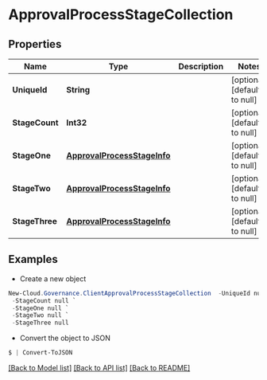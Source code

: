 # ApprovalProcessStageCollection
## Properties

Name | Type | Description | Notes
------------ | ------------- | ------------- | -------------
**UniqueId** | **String** |  | [optional] [default to null]
**StageCount** | **Int32** |  | [optional] [default to null]
**StageOne** | [**ApprovalProcessStageInfo**](ApprovalProcessStageInfo.md) |  | [optional] [default to null]
**StageTwo** | [**ApprovalProcessStageInfo**](ApprovalProcessStageInfo.md) |  | [optional] [default to null]
**StageThree** | [**ApprovalProcessStageInfo**](ApprovalProcessStageInfo.md) |  | [optional] [default to null]

## Examples

- Create a new object
```powershell
New-Cloud.Governance.ClientApprovalProcessStageCollection  -UniqueId null `
 -StageCount null `
 -StageOne null `
 -StageTwo null `
 -StageThree null
```

- Convert the object to JSON
```powershell
$ | Convert-ToJSON
```


[[Back to Model list]](../README.md#documentation-for-models) [[Back to API list]](../README.md#documentation-for-api-endpoints) [[Back to README]](../README.md)

